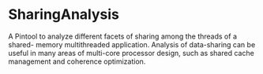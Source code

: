 SharingAnalysis
===============================================================================
A Pintool to analyze different facets of sharing among the threads of a shared-
memory multithreaded application. Analysis of data-sharing can be useful in
many areas of multi-core processor design, such as shared cache management and
coherence optimization.
